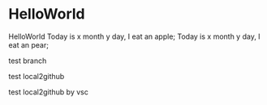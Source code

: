 # HelloWorld
HelloWorld
Today is x month y day, I eat an apple;
Today is x month y day, I eat an pear;

test branch

test local2github

test local2github by vsc